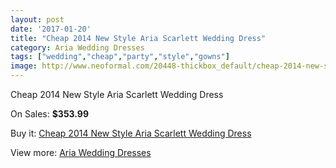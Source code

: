 ```yaml
---
layout: post
date: '2017-01-20'
title: "Cheap 2014 New Style Aria Scarlett Wedding Dress"
category: Aria Wedding Dresses
tags: ["wedding","cheap","party","style","gowns"]
image: http://www.neoformal.com/20448-thickbox_default/cheap-2014-new-style-aria-scarlett-wedding-dress.jpg
---
```

Cheap 2014 New Style Aria Scarlett Wedding Dress

On Sales: **$353.99**
<a href="https://www.neoformal.com/en/aria-wedding-dresses-2014/6527-cheap-2014-new-style-aria-scarlett-wedding-dress.html"><amp-img layout="responsive" width="600" height="600" src="//www.neoformal.com/20448-thickbox_default/cheap-2014-new-style-aria-scarlett-wedding-dress.jpg" alt="Cheap 2014 New Style Aria Scarlett Wedding Dress 0" /></a>

Buy it: [Cheap 2014 New Style Aria Scarlett Wedding Dress](https://www.neoformal.com/en/aria-wedding-dresses-2014/6527-cheap-2014-new-style-aria-scarlett-wedding-dress.html "Cheap 2014 New Style Aria Scarlett Wedding Dress")

View more: [Aria Wedding Dresses](https://www.neoformal.com/en/88-aria-wedding-dresses-2014 "Aria Wedding Dresses")